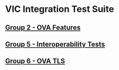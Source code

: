 VIC Integration Test Suite
=======


[Group 2 - OVA Features](Group2-OVA-Features/TestCases.md)
-
[Group 5 - Interoperability Tests](Group5-Interoperability-Tests/TestCases.md)
-
[Group 6 - OVA TLS](Group6-OVA-TLS/TestCases.md)
-
